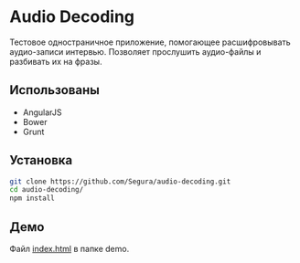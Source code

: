 # Audio Decoding

Тестовое одностраничное приложение, помогающее расшифровывать аудио-записи интервью. Позволяет прослушить аудио-файлы и разбивать их на фразы.

## Использованы

* AngularJS
* Bower
* Grunt

## Установка

```bash
git clone https://github.com/Segura/audio-decoding.git
cd audio-decoding/
npm install
```

## Демо

Файл [index.html](demo/index.html) в папке demo.